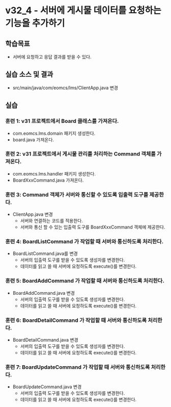 # v32_4 - 서버에 게시물 데이터를 요청하는 기능을 추가하기

## 학습목표

- 서버에 요청하고 응답 결과를 받을 수 있다.

## 실습 소스 및 결과

- src/main/java/com/eomcs/lms/ClientApp.java 변경

## 실습  

### 훈련 1: v31 프로젝트에서 Board 클래스를 가져온다. 

- com.eomcs.lms.domain 패키지 생성한다.
- board.java 가져온다.

### 훈련 2: v31 프로젝트에서 게시물 관리를 처리하는 Command 객체를 가져온다.

- com.eomcs.lms.handler 패키지 생성한다.
- BoardXxxCommand.java 가져온다.

### 훈련 3: Command 객체가 서버와 통신할 수 있도록 입출력 도구를 제공한다.

- ClientApp.java 변경
  - 서버와 연결하는 코드를 적용한다.
  - 서버와 통신 할 수 있는 입출력 도구를 BoardXxxCommand 객체에 제공한다.

### 훈련 4: BoardListCommand 가 작업할 때 서버와 통신하도록 처리한다.

- BoardListCommand.java를 변경
  - 서버의 입출력 도구를 받을 수 있도록 생성자를 변경한다.
  - 데이터를 읽고 쓸 때 서버에 요청하도록 execute()를 변경한다.
  
### 훈련 5: BoardAddCommand 가 작업할 때 서버와 통신하도록 처리한다.

- BoardAddCommand.java 변경
  - 서버의 입출력 도구를 받을 수 있도록 생성자를 변경한다.
  - 데이터를 읽고 쓸 때 서버에 요청하도록 execute()를 변경한다.
  
### 훈련 6: BoardDetailCommand 가 작업할 때 서버와 통신하도록 처리한다.  

- BoardDetailCommand.java 변경
  - 서버의 입출력 도구를 받을 수 있도록 생성자를 변경한다.
  - 데이터를 읽고 쓸 때 서버에 요청하도록 execute()를 변경한다.
  
### 훈련 7: BoardUpdateCommand 가 작업할 때 서버와 통신하도록 처리한다.  

- BoardUpdateCommand.java 변경
  - 서버의 입출력 도구를 받을 수 있도록 생성자를 변경한다.
  - 데이터를 읽고 쓸 때 서버에 요청하도록 execute()를 변경한다.
  
  
  
  
  
  
  
  
  

